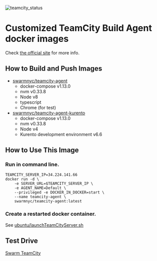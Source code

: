
![teamcity_status][tc_status_logo]

[tc_status_logo]: http://34.224.141.66/app/rest/builds/buildType:BuildAgentDockerImages_Build/statusIcon "Powered by TeamCity"

# Customized TeamCity Build Agent docker images
Check [the official site](https://github.com/JetBrains/teamcity-docker-agent) for more info.

## How to Build and Push Images
* [swarmnyc/teamcity-agent](ubuntu/typescript/build.sh)
    * docker-compose v1.13.0
    * nvm v0.33.8
    * Node v8
    * typescript
    * Chrome (for test)
* [swarmnyc/teamcity-agent-kurento](ubuntu/kurento/build.sh)
    * docker-compose v1.13.0
    * nvm v0.33.8
    * Node v4
    * Kurento development environment v6.6

## How to Use This Image
### Run in command line.
```
TEAMCITY_SERVER_IP=34.224.141.66
docker run -d \
    -e SERVER_URL=$TEAMCITY_SERVER_IP \
    -e AGENT_NAME=Default \
    --privileged -e DOCKER_IN_DOCKER=start \
    --name teamcity-agent \
    swarmnyc/teamcity-agent:latest
```

### Create a restarted docker container.
See [ubuntu/launchTeamCityServer.sh](ubuntu/launchTeamCityServer.sh)

## Test Drive
[Swarm TeamCity](http://34.224.141.66)